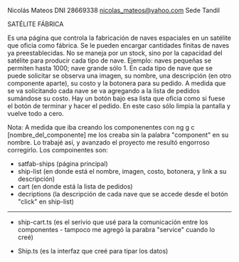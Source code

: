 Nicolás Mateos
DNI 28669338
nicolas_mateos@yahoo.com
Sede Tandil

SATÉLITE FÁBRICA

Es una página que controla la fabricación de naves espaciales en un satélite que oficia como fábrica.
Se le pueden encargar cantidades finitas de naves ya preestablecidas. No se maneja por un stock, sino por la capacidad del satélite para producir cada tipo de nave. Ejemplo: naves pequeñas se permiten hasta 1000; nave grande sólo 1.
En cada tipo de nave que se puede solicitar se observa una imagen, su nombre, una descripción (en otro componente aparte), su costo y la botonera para su pedido. A medida que se va solicitando cada nave se va agregando a la lista de pedidos sumándose su costo. Hay un botón bajo esa lista que oficia como si fuese el botón de terminar y hacer el pedido. En este caso sólo limpia la pantalla y vuelve todo a cero.

Nota:
A medida que iba creando los componenentes con ng g c [nombre_del_componente] me los creaba sin la palabra "component" en su nombre. Lo trabajé así, y avanzado el proyecto me resultó engorroso corregirlo. Los compoinentes son:
- satfab-ships (página principal)
- ship-list (en donde está el nombre, imagen, costo, botonera, y link a su descripción)
- cart (en donde está la lista de pedidos)
- decriptions (la descripción de cada nave que se accede desde el botón "click" en ship-list)

-----------------

- ship-cart.ts (es el serivio que usé para la comunicación entre los componentes - tampoco me agregó la parabra "service" cuando lo creé)

- Ship.ts (es la interfaz que creé para tipar los datos)
